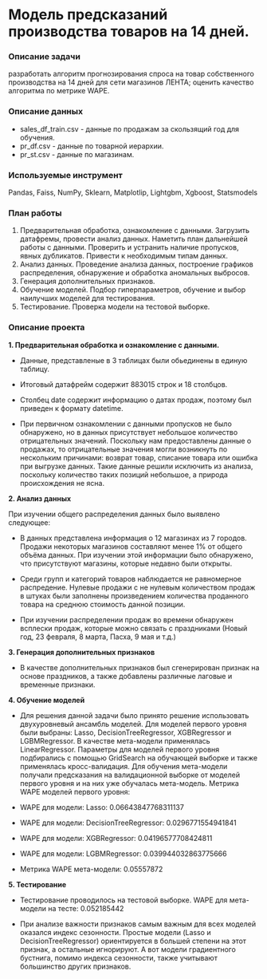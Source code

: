 # Модель предсказаний производства товаров на 14 дней.

### Описание задачи
разработать алгоритм прогнозирования спроса на товар собственного производства на 14 дней для сети магазинов ЛЕНТА;
оценить качество алгоритма по метрике WAPE.
### Описание данных
* sales_df_train.csv - данные по продажам за скользящий год для обучения.
* pr_df.csv - данные по товарной иерархии.
* pr_st.csv - данные по магазинам.
### Используемые инструмент
Pandas, Faiss, NumPy, Sklearn, Matplotlip, Lightgbm, Xgboost, Statsmodels

### План работы
1. Предварительная обработка, ознакомление с данными. Загрузить датафремы, провести анализ данных. Наметить план дальнейшей работы с данными. Проверить и устранить наличие пропусков, явных дубликатов. Привести к необходимым типам данных.
2. Анализ данных. Проведение анализа данных, построение графиков распределения, обнаружение и обработка аномальных выбросов.
3. Генерация дополнительных признаков.
4. Обучение моделей. Подбор гиперпараметров, обучение и выбор наилучших моделей для тестирования.
5. Тестирование. Проверка модели на тестовой выборке.
### Описание проекта
**1. Предварительная обработка и ознакомление с данными.**
* Данные, представленые в 3 таблицах были обьединены в единую таблицу.

* Итоговый датафрейм содержит 883015 строк и 18 столбцов.

* Столбец date содержит информацию о датах продаж, поэтому был приведен к формату datetime.

* При первичном ознакомлении с данными пропусков не было обнаружено, но в данных присутствует небольшое количество отрицательных значений. Поскольку нам предоставлены данные о продажах, то отрицательные значения могли возникнуть по нескольким причинами: возврат товар, списание товара или ошибка при выгрузке данных. Такие данные решили исключить из анализа, поскольку количество таких позиций небольшое, а природа происхождения не ясна.

**2. Анализ данных**

При изучении общего распределения данных было выявлено следующее:

* В данных представлена информация о 12 магазинах из 7 городов. Продажи некоторых магазинов составляют менее 1% от общего объёма данных. При изучении этой информации было обнаружено, что присутствуют магазины, которые недавно были открыты.

* Среди групп и категорий товаров наблюдается не равномерное распредение. Нулевые продажи с не нулевым количеством продаж в штуках были заполнены произведением количества проданного товара на среднюю стоимость данной позиции.

* При изучении распределении продаж во времени обнаружен всплески продаж, которые можно связать с праздниками (Новый год, 23 февраля, 8 марта, Пасха, 9 мая и т.д.)

**3. Генерация дополнительных признаков**

* В качестве дополнительных признаков был сгенерирован признак на основе праздников, а также добавлены различные лаговые и временные признаки.

**4. Обучение моделей**

* Для решения данной задачи было принято решение использовать двухуровневый ансамбль моделей. Для моделей первого уровня были выбраны: Lasso, DecisionTreeRegressor, XGBRegressor и LGBMRegressor. В качестве мета-модели применялась LinearRegressor. Параметры для моделей первого уровня подбирались с помощью GridSearch на обучающей выборке и также применялась кросс-валидация. Для обучения мета-модели получали предсказания на валидационной выборке от моделей первого уровня и на них уже обучалась мета-модель. Метрика WAPE моделей первого уровня:

* WAPE для модели: Lasso: 0.06643847768311137
* WAPE для модели: DecisionTreeRegressor: 0.0296771554941841
* WAPE для модели: XGBRegressor: 0.04196577708424811
* WAPE для модели: LGBMRegressor: 0.039944032863775666
* Метрика WAPE мета-модели: 0.05557872

**5. Тестирование**
* Тестирование проводилось на тестовой выборке. WAPE для мета-модели на тесте: 0.052185442

* При анализе важности признаков самым важным для всех моделей оказался индекс сезонности. Простые модели (Lasso и DecisionTreeRegressor) ориентируется в большей степени на этот признак, а остальные игнорируют. А вот модели градиентного бустнига, помимо индекса сезонности, также учитывают большинство других признаков.
